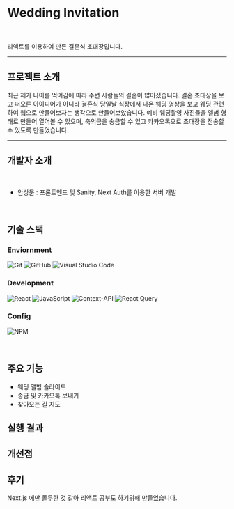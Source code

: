 # Wedding Invitation
<br>

리액트를 이용하여 만든 결혼식 초대장입니다.

---

## 프로젝트 소개

최근 제가 나이를 먹어감에 따라 주변 사람들의 결혼이 많아졌습니다.
결혼 초대장을 보고 떠오른 아이디어가 아니라 결혼식 당일날 식장에서 나온 웨딩 영상을 보고 웨딩 관련하여 웹으로 만들어보자는 생각으로 만들어보았습니다.
예비 웨딩촬영 사진들을 앨범 형태로 만들어 열어볼 수 있으며, 축의금을 송금할 수 있고 카카오톡으로 초대장을 전송할 수 있도록 만들었습니다.
 

---
## 개발자 소개

<br>

* 안상문 : 프론트엔드 및 Sanity, Next Auth를 이용한 서버 개발
  
<br>

## 기술 스택

### Enviornment

![Git](https://img.shields.io/badge/git-%23F05033.svg?style=for-the-badge&logo=git&logoColor=white)
 ![GitHub](https://img.shields.io/badge/github-%23121011.svg?style=for-the-badge&logo=github&logoColor=white)
 ![Visual Studio Code](https://img.shields.io/badge/Visual%20Studio%20Code-0078d7.svg?style=for-the-badge&logo=visual-studio-code&logoColor=white)

### Development

![React](https://img.shields.io/badge/react-%2320232a.svg?style=for-the-badge&logo=react&logoColor=%2361DAFB)
![JavaScript](https://img.shields.io/badge/javascript-%23323330.svg?style=for-the-badge&logo=javascript&logoColor=%23F7DF1E)
![Context-API](https://img.shields.io/badge/Context--Api-000000?style=for-the-badge&logo=react)
![React Query](https://img.shields.io/badge/-React%20Query-FF4154?style=for-the-badge&logo=react%20query&logoColor=white)


### Config

![NPM](https://img.shields.io/badge/NPM-%23CB3837.svg?style=for-the-badge&logo=npm&logoColor=white)

<br>

## 주요 기능

* 웨딩 앨범 슬라이드
* 송금 및 카카오톡 보내기
* 찾아오는 길 지도 
  

## 실행 결과


## 개선점



## 후기

Next.js 에만 몰두한 것 같아 리액트 공부도 하기위해 만들었습니다.
